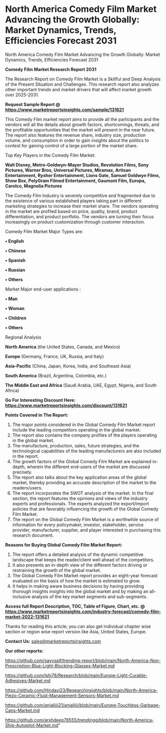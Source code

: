 # North America Comedy Film Market Advancing the Growth Globally: Market Dynamics, Trends, Efficiencies Forecast 2031
North America Comedy Film Market Advancing the Growth Globally: Market Dynamics, Trends, Efficiencies Forecast 2031

<strong>Comedy Film Market Research Report 2031</strong>

The Research Report on Comedy Film Market is a Skillful and Deep Analysis of the Present Situation and Challenges. This research report also analyzes other important trends and market drivers that will affect market growth over 2025-2031.

<strong>Request Sample Report @ <a href=https://www.marketreportsinsights.com/sample/131621>https://www.marketreportsinsights.com/sample/131621</a></strong>

This Comedy Film market report aims to provide all the participants and the vendors will all the details about growth factors, shortcomings, threats, and the profitable opportunities that the market will present in the near future. The report also features the revenue share, industry size, production volume, and consumption in order to gain insights about the politics to contest for gaining control of a large portion of the market share.

Top Key Players in the Comedy Film Market:

<strong>Walt Disney, Metro-Goldwyn-Mayer Studios, Revolution Films, Sony Pictures, Warner Bros, Universal Pictures, Miramax, Artisan Entertainment, Rysher Entertainment, Lions Gate, Samuel Goldwyn Films, Show Box, PolyGram Filmed Entertainment, Gaumont Film, Europa, Carolco, Magnolia Pictures</strong>

The Comedy Film Industry is severely competitive and fragmented due to the existence of various established players taking part in different marketing strategies to increase their market share. The vendors operating in the market are profiled based on price, quality, brand, product differentiation, and product portfolio. The vendors are turning their focus increasingly on product customization through customer interaction.

Comedy Film Market Major Types are:

<strong>• English

• Chinese

• Spanish

• Russian

• Others</strong>

Market Major end-user applications :

<strong>• Man

• Woman

• Children

• Others</strong>

Regional Analysis

</u><strong><b>North America</b></strong> (the United States, Canada, and Mexico)

<strong><b>Europe </b></strong>(Germany, France, UK, Russia, and Italy)

<strong><b>Asia-Pacific</b></strong> (China, Japan, Korea, India, and Southeast Asia)

<strong><b>South America</b></strong> (Brazil, Argentina, Colombia, etc.)

<strong><b>The Middle East and Africa</b></strong> (Saudi Arabia, UAE, Egypt, Nigeria, and South Africa)

<strong>Go For Interesting Discount Here: <a href=https://www.marketreportsinsights.com/discount/131621>https://www.marketreportsinsights.com/discount/131621</a></strong>

<strong>Points Covered in The Report:</strong>
<ol>
  <li>The major points considered in the Global Comedy Film Market report include the leading competitors operating in the global market.</li>
  <li>The report also contains the company profiles of the players operating in the global market.</li>
  <li>The manufacture, production, sales, future strategies, and the technological capabilities of the leading manufacturers are also included in the report.</li>
  <li>The growth factors of the Global Comedy Film Market are explained in-depth, wherein the different end-users of the market are discussed precisely.</li>
  <li>The report also talks about the key application areas of the global market, thereby providing an accurate description of the market to the readers/users.</li>
  <li>The report incorporates the SWOT analysis of the market. In the final section, the report features the opinions and views of the industry experts and professionals. The experts analyzed the export/import policies that are favorably influencing the growth of the Global Comedy Film Market.</li>
  <li>The report on the Global Comedy Film Market is a worthwhile source of information for every policymaker, investor, stakeholder, service provider, manufacturer, supplier, and player interested in purchasing this research document.</li>
</ol>
<strong>Reasons for Buying Global Comedy Film Market Report:</strong>

<ol>
  <li>The report offers a detailed analysis of the dynamic competitive landscape that keeps the reader/client well ahead of the competitors.</li>
  <li>It also presents an in-depth view of the different factors driving or restraining the growth of the global market.</li>
  <li>The Global Comedy Film Market report provides an eight-year forecast evaluated on the basis of how the market is estimated to grow.</li>
  <li>It helps in making aware business decisions by having providing thorough insights insights into the global market and by making an all-inclusive analysis of the key market segments and sub-segments.</li>
</ol>
<strong>Access full Report Description, TOC, Table of Figure, Chart, etc. @ <a href=https://www.marketreportsinsights.com/industry-forecast/comedy-film-market-2022-131621>https://www.marketreportsinsights.com/industry-forecast/comedy-film-market-2022-131621</a></strong>


Thanks for reading this article; you can also get individual chapter wise section or region wise report version like Asia, United States, Europe.

<strong>Contact Us:</strong>
sales@marketreportsinsights.com

<strong>Our other reports:</strong>

<a href=https://github.com/sayysaif/trending-report/blob/main/North-America-Non-Prescription-Blue-Light-Blocking-Glasses-Market.md>https://github.com/sayysaif/trending-report/blob/main/North-America-Non-Prescription-Blue-Light-Blocking-Glasses-Market.md</a>

<a href=https://github.com/Ishi78/Research/blob/main/Europe-Light-Curable-Adhesives-Market.md>https://github.com/Ishi78/Research/blob/main/Europe-Light-Curable-Adhesives-Market.md</a>

<a href=https://github.com/Hindavi23/Researchinsights/blob/main/North-America-Piezo-Ceramic-Fluid-Management-Sensors-Market.md>https://github.com/Hindavi23/Researchinsights/blob/main/North-America-Piezo-Ceramic-Fluid-Management-Sensors-Market.md</a>

<a href=https://github.com/anjaliiii21/anjaliiii/blob/main/Europe-Touchless-Garbage-Cans-Market.md>https://github.com/anjaliiii21/anjaliiii/blob/main/Europe-Touchless-Garbage-Cans-Market.md</a>

<a href=https://github.com/arshdeep76555/trendingg/blob/main/North-America-Ship-Autopilot-Market.md>https://github.com/arshdeep76555/trendingg/blob/main/North-America-Ship-Autopilot-Market.md</a>"
